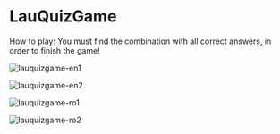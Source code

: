 # LauQuizGame

How to play: 
You must find the combination with all correct answers, in order to finish the game!


![lauquizgame-en1](https://user-images.githubusercontent.com/34236177/39290552-a466462a-4938-11e8-9bdc-0f25c9bbe576.jpg)

![lauquizgame-en2](https://user-images.githubusercontent.com/34236177/39290554-a4816f90-4938-11e8-9106-3bc1cc2439eb.jpg)

![lauquizgame-ro1](https://user-images.githubusercontent.com/34236177/39290555-a4a05a5e-4938-11e8-9681-ade57addf6a3.jpg)

![lauquizgame-ro2](https://user-images.githubusercontent.com/34236177/39290556-a4bcd99a-4938-11e8-82a7-324f7db8db83.jpg)
